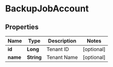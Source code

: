 

# BackupJobAccount

## Properties

Name | Type | Description | Notes
------------ | ------------- | ------------- | -------------
**id** | **Long** | Tenant ID |  [optional]
**name** | **String** | Tenant Name |  [optional]



